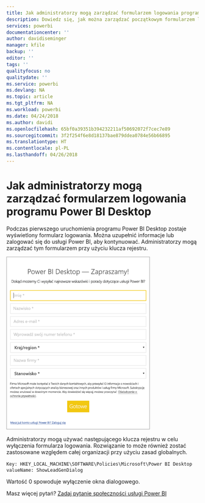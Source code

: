 ```yaml
---
title: Jak administratorzy mogą zarządzać formularzem logowania programu Power BI Desktop
description: Dowiedz się, jak można zarządzać początkowym formularzem logowania podczas otwierania programu Power BI Desktop.
services: powerbi
documentationcenter: ''
author: davidiseminger
manager: kfile
backup: ''
editor: ''
tags: ''
qualityfocus: no
qualitydate: ''
ms.service: powerbi
ms.devlang: NA
ms.topic: article
ms.tgt_pltfrm: NA
ms.workload: powerbi
ms.date: 04/24/2018
ms.author: davidi
ms.openlocfilehash: 65bf0a39351b394232211af50692072f7cec7e89
ms.sourcegitcommit: 3f2f254f6e8d18137bae879ddea0784e56b66895
ms.translationtype: HT
ms.contentlocale: pl-PL
ms.lasthandoff: 04/26/2018
---
```

# <a name="how-administrators-can-manage-the-power-bi-desktop-sign-in-form"></a>Jak administratorzy mogą zarządzać formularzem logowania programu Power BI Desktop
Podczas pierwszego uruchomienia programu Power BI Desktop zostaje wyświetlony formularz logowania. Można uzupełnić informacje lub zalogować się do usługi Power BI, aby kontynuować. Administratorzy mogą zarządzać tym formularzem przy użyciu klucza rejestru. 

![Początkowy formularz logowania programu Power BI Desktop](media/desktop-admin-sign-in-form/sign-in-form.png)

Administratorzy mogą używać następującego klucza rejestru w celu wyłączenia formularza logowania. Rozwiązanie to może również zostać zastosowane względem całej organizacji przy użyciu zasad globalnych.

```
Key: HKEY_LOCAL_MACHINE\SOFTWARE\Policies\Microsoft\Power BI Desktop
valueName: ShowLeadGenDialog
```

Wartość 0 spowoduje wyłączenie okna dialogowego.

Masz więcej pytań? [Zadaj pytanie społeczności usługi Power BI](http://community.powerbi.com/)


